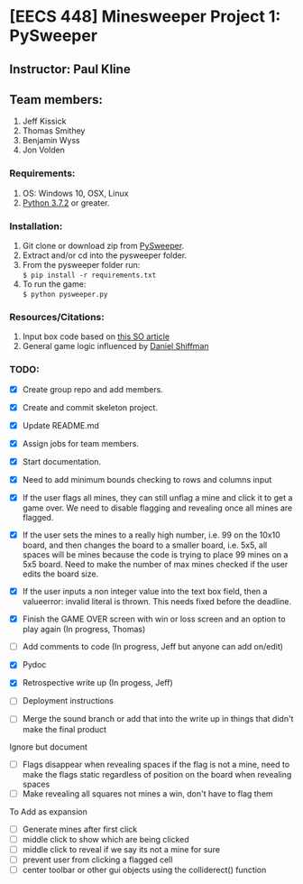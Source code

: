 # [EECS 448] Minesweeper Project 1: PySweeper

## Instructor: Paul Kline

## Team members:

1. Jeff Kissick
2. Thomas Smithey
3. Benjamin Wyss
4. Jon Volden

### Requirements:

1. OS: Windows 10, OSX, Linux  
2. [Python 3.7.2](https://www.python.org/downloads/) or greater.

### Installation:

1. Git clone or download zip from [PySweeper](https://github.com/pysweeper/PySweeper.git).
2. Extract and/or cd into the pysweeper folder.
2. From the pysweeper folder run:  
    `$ pip install -r requirements.txt`
3. To run the game:  
    `$ python pysweeper.py`

### Resources/Citations:

1. Input box code based on [this SO article](https://stackoverflow.com/questions/46390231/how-to-create-a-text-input-box-with-pygame/46390412)  
2. General game logic influenced by [Daniel Shiffman](https://www.youtube.com/watch?v=LFU5ZlrR21E&vl=en)

### TODO:

- [x] Create group repo and add members.
- [x] Create and commit skeleton project.
- [X] Update README.md
- [X] Assign jobs for team members.
- [x] Start documentation.
- [x] Need to add minimum bounds checking to rows and columns input
- [x] If the user flags all mines, they can still unflag a mine and click it to get a game over. We need to disable flagging and revealing once all mines are flagged.
- [x] If the user sets the mines to a really high number, i.e. 99 on the 10x10 board, and then changes the board to a smaller board, i.e. 5x5, all spaces will be mines because the code is trying to place 99 mines on a 5x5 board. Need to make the number of max mines checked if the user edits the board size.
- [X] If the user inputs a non integer value into the text box field, then a valueerror: invalid literal is thrown. This needs fixed before the deadline.
- [X] Finish the GAME OVER screen with win or loss screen and an option to play again (In progress, Thomas)
- [ ] Add comments to code (In progress, Jeff but anyone can add on/edit)
- [X] Pydoc
- [X] Retrospective write up (In progess, Jeff)
- [ ] Deployment instructions
- [ ] Merge the sound branch or add that into the write up in things that didn't make the final product


Ignore but document
- [ ] Flags disappear when revealing spaces if the flag is not a mine, need to make the flags static             regardless of position on the board when revealing spaces 
- [ ] Make revealing all squares not mines a win, don't have to flag them

To Add as expansion
- [ ] Generate mines after first click
- [ ] middle click to show which are being clicked
- [ ] middle click to reveal if we say its not a mine for sure
- [ ] prevent user from clicking a flagged cell
- [ ] center toolbar or other gui objects using the colliderect() function